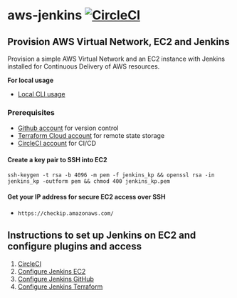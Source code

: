 # aws-jenkins [![CircleCI](https://dl.circleci.com/status-badge/img/gh/vantage-point-global-technology/aws-jenkins/tree/main.svg?style=svg&circle-token=c6edb6bba9a046ebf74711601af47ee41e7bfe56)](https://dl.circleci.com/status-badge/redirect/gh/vantage-point-global-technology/aws-jenkins/tree/main)


## Provision AWS Virtual Network, EC2 and Jenkins
Provision a simple AWS Virtual Network and an EC2 instance with Jenkins installed for Continuous Delivery of AWS resources.

**For local usage**
- [Local CLI usage](./docs/LOCAL.md)

### Prerequisites

- [Github account](https://github.com) for version control
- [Terraform Cloud account](https://app.terraform.io/) for remote state storage
- [CircleCI account](https://circleci.com/signup) for CI/CD

#### Create a key pair to SSH into EC2

```
ssh-keygen -t rsa -b 4096 -m pem -f jenkins_kp && openssl rsa -in jenkins_kp -outform pem && chmod 400 jenkins_kp.pem
```

#### Get your IP address for secure EC2 access over SSH

- `https://checkip.amazonaws.com/`

## Instructions to set up Jenkins on EC2 and configure plugins and access
1. [CircleCI](./docs/CIRCLE_CI.md)
2. [Configure Jenkins EC2](./docs/JENKINS_EC2.md)
3. [Configure Jenkins GitHub](./docs/JENKINS_GITHUB.md)
4. [Configure Jenkins Terraform](./docs/JENKINS_TERRAFORM.md)

